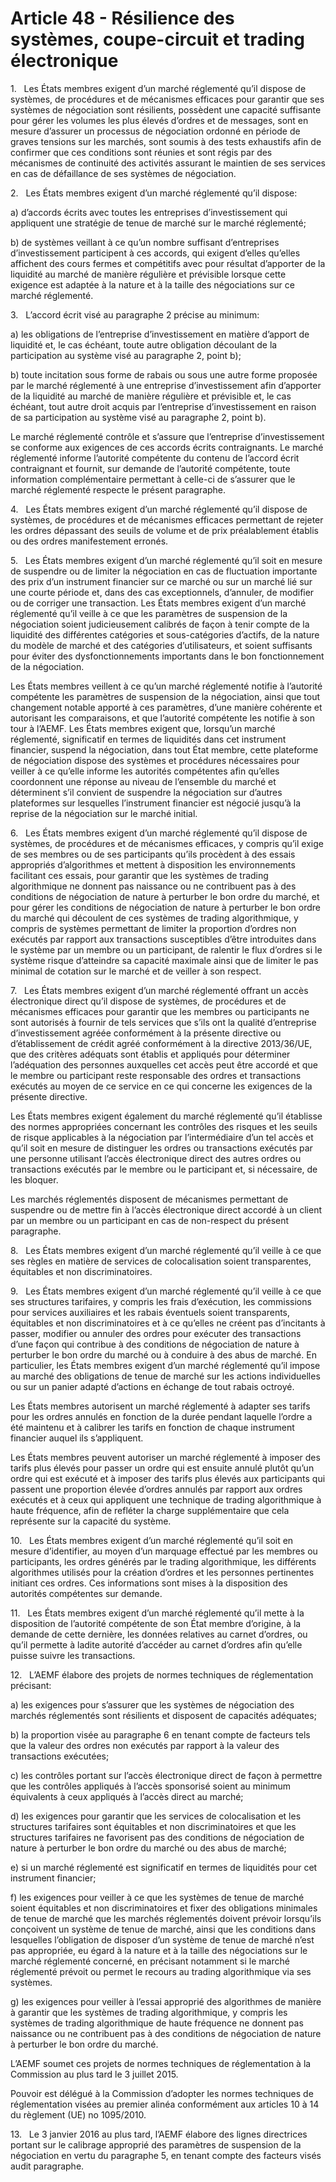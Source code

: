 # Article 48 - Résilience des systèmes, coupe-circuit et trading électronique


1.   Les États membres exigent d’un marché réglementé qu’il dispose de systèmes, de procédures et de mécanismes efficaces pour garantir que ses systèmes de négociation sont résilients, possèdent une capacité suffisante pour gérer les volumes les plus élevés d’ordres et de messages, sont en mesure d’assurer un processus de négociation ordonné en période de graves tensions sur les marchés, sont soumis à des tests exhaustifs afin de confirmer que ces conditions sont réunies et sont régis par des mécanismes de continuité des activités assurant le maintien de ses services en cas de défaillance de ses systèmes de négociation.

2.   Les États membres exigent d’un marché réglementé qu’il dispose:

a) d’accords écrits avec toutes les entreprises d’investissement qui appliquent une stratégie de tenue de marché sur le marché réglementé;

b) de systèmes veillant à ce qu’un nombre suffisant d’entreprises d’investissement participent à ces accords, qui exigent d’elles qu’elles affichent des cours fermes et compétitifs avec pour résultat d’apporter de la liquidité au marché de manière régulière et prévisible lorsque cette exigence est adaptée à la nature et à la taille des négociations sur ce marché réglementé.

3.   L’accord écrit visé au paragraphe 2 précise au minimum:

a) les obligations de l’entreprise d’investissement en matière d’apport de liquidité et, le cas échéant, toute autre obligation découlant de la participation au système visé au paragraphe 2, point b);

b) toute incitation sous forme de rabais ou sous une autre forme proposée par le marché réglementé à une entreprise d’investissement afin d’apporter de la liquidité au marché de manière régulière et prévisible et, le cas échéant, tout autre droit acquis par l’entreprise d’investissement en raison de sa participation au système visé au paragraphe 2, point b).

Le marché réglementé contrôle et s’assure que l’entreprise d’investissement se conforme aux exigences de ces accords écrits contraignants. Le marché réglementé informe l’autorité compétente du contenu de l’accord écrit contraignant et fournit, sur demande de l’autorité compétente, toute information complémentaire permettant à celle-ci de s’assurer que le marché réglementé respecte le présent paragraphe.

4.   Les États membres exigent d’un marché réglementé qu’il dispose de systèmes, de procédures et de mécanismes efficaces permettant de rejeter les ordres dépassant des seuils de volume et de prix préalablement établis ou des ordres manifestement erronés.

5.   Les États membres exigent d’un marché réglementé qu’il soit en mesure de suspendre ou de limiter la négociation en cas de fluctuation importante des prix d’un instrument financier sur ce marché ou sur un marché lié sur une courte période et, dans des cas exceptionnels, d’annuler, de modifier ou de corriger une transaction. Les États membres exigent d’un marché réglementé qu’il veille à ce que les paramètres de suspension de la négociation soient judicieusement calibrés de façon à tenir compte de la liquidité des différentes catégories et sous-catégories d’actifs, de la nature du modèle de marché et des catégories d’utilisateurs, et soient suffisants pour éviter des dysfonctionnements importants dans le bon fonctionnement de la négociation.

Les États membres veillent à ce qu’un marché réglementé notifie à l’autorité compétente les paramètres de suspension de la négociation, ainsi que tout changement notable apporté à ces paramètres, d’une manière cohérente et autorisant les comparaisons, et que l’autorité compétente les notifie à son tour à l’AEMF. Les États membres exigent que, lorsqu’un marché réglementé, significatif en termes de liquidités dans cet instrument financier, suspend la négociation, dans tout État membre, cette plateforme de négociation dispose des systèmes et procédures nécessaires pour veiller à ce qu’elle informe les autorités compétentes afin qu’elles coordonnent une réponse au niveau de l’ensemble du marché et déterminent s’il convient de suspendre la négociation sur d’autres plateformes sur lesquelles l’instrument financier est négocié jusqu’à la reprise de la négociation sur le marché initial.

6.   Les États membres exigent d’un marché réglementé qu’il dispose de systèmes, de procédures et de mécanismes efficaces, y compris qu’il exige de ses membres ou de ses participants qu’ils procèdent à des essais appropriés d’algorithmes et mettent à disposition les environnements facilitant ces essais, pour garantir que les systèmes de trading algorithmique ne donnent pas naissance ou ne contribuent pas à des conditions de négociation de nature à perturber le bon ordre du marché, et pour gérer les conditions de négociation de nature à perturber le bon ordre du marché qui découlent de ces systèmes de trading algorithmique, y compris de systèmes permettant de limiter la proportion d’ordres non exécutés par rapport aux transactions susceptibles d’être introduites dans le système par un membre ou un participant, de ralentir le flux d’ordres si le système risque d’atteindre sa capacité maximale ainsi que de limiter le pas minimal de cotation sur le marché et de veiller à son respect.

7.   Les États membres exigent d’un marché réglementé offrant un accès électronique direct qu’il dispose de systèmes, de procédures et de mécanismes efficaces pour garantir que les membres ou participants ne sont autorisés à fournir de tels services que s’ils ont la qualité d’entreprise d’investissement agréée conformément à la présente directive ou d’établissement de crédit agréé conformément à la directive 2013/36/UE, que des critères adéquats sont établis et appliqués pour déterminer l’adéquation des personnes auxquelles cet accès peut être accordé et que le membre ou participant reste responsable des ordres et transactions exécutés au moyen de ce service en ce qui concerne les exigences de la présente directive.

Les États membres exigent également du marché réglementé qu’il établisse des normes appropriées concernant les contrôles des risques et les seuils de risque applicables à la négociation par l’intermédiaire d’un tel accès et qu’il soit en mesure de distinguer les ordres ou transactions exécutés par une personne utilisant l’accès électronique direct des autres ordres ou transactions exécutés par le membre ou le participant et, si nécessaire, de les bloquer.

Les marchés réglementés disposent de mécanismes permettant de suspendre ou de mettre fin à l’accès électronique direct accordé à un client par un membre ou un participant en cas de non-respect du présent paragraphe.

8.   Les États membres exigent d’un marché réglementé qu’il veille à ce que ses règles en matière de services de colocalisation soient transparentes, équitables et non discriminatoires.

9.   Les États membres exigent d’un marché réglementé qu’il veille à ce que ses structures tarifaires, y compris les frais d’exécution, les commissions pour services auxiliaires et les rabais éventuels soient transparents, équitables et non discriminatoires et à ce qu’elles ne créent pas d’incitants à passer, modifier ou annuler des ordres pour exécuter des transactions d’une façon qui contribue à des conditions de négociation de nature à perturber le bon ordre du marché ou à conduire à des abus de marché. En particulier, les États membres exigent d’un marché réglementé qu’il impose au marché des obligations de tenue de marché sur les actions individuelles ou sur un panier adapté d’actions en échange de tout rabais octroyé.

Les États membres autorisent un marché réglementé à adapter ses tarifs pour les ordres annulés en fonction de la durée pendant laquelle l’ordre a été maintenu et à calibrer les tarifs en fonction de chaque instrument financier auquel ils s’appliquent.

Les États membres peuvent autoriser un marché réglementé à imposer des tarifs plus élevés pour passer un ordre qui est ensuite annulé plutôt qu’un ordre qui est exécuté et à imposer des tarifs plus élevés aux participants qui passent une proportion élevée d’ordres annulés par rapport aux ordres exécutés et à ceux qui appliquent une technique de trading algorithmique à haute fréquence, afin de refléter la charge supplémentaire que cela représente sur la capacité du système.

10.   Les États membres exigent d’un marché réglementé qu’il soit en mesure d’identifier, au moyen d’un marquage effectué par les membres ou participants, les ordres générés par le trading algorithmique, les différents algorithmes utilisés pour la création d’ordres et les personnes pertinentes initiant ces ordres. Ces informations sont mises à la disposition des autorités compétentes sur demande.

11.   Les États membres exigent d’un marché réglementé qu’il mette à la disposition de l’autorité compétente de son État membre d’origine, à la demande de cette dernière, les données relatives au carnet d’ordres, ou qu’il permette à ladite autorité d’accéder au carnet d’ordres afin qu’elle puisse suivre les transactions.

12.   L’AEMF élabore des projets de normes techniques de réglementation précisant:

a) les exigences pour s’assurer que les systèmes de négociation des marchés réglementés sont résilients et disposent de capacités adéquates;

b) la proportion visée au paragraphe 6 en tenant compte de facteurs tels que la valeur des ordres non exécutés par rapport à la valeur des transactions exécutées;

c) les contrôles portant sur l’accès électronique direct de façon à permettre que les contrôles appliqués à l’accès sponsorisé soient au minimum équivalents à ceux appliqués à l’accès direct au marché;

d) les exigences pour garantir que les services de colocalisation et les structures tarifaires sont équitables et non discriminatoires et que les structures tarifaires ne favorisent pas des conditions de négociation de nature à perturber le bon ordre du marché ou des abus de marché;

e) si un marché réglementé est significatif en termes de liquidités pour cet instrument financier;

f) les exigences pour veiller à ce que les systèmes de tenue de marché soient équitables et non discriminatoires et fixer des obligations minimales de tenue de marché que les marchés réglementés doivent prévoir lorsqu’ils conçoivent un système de tenue de marché, ainsi que les conditions dans lesquelles l’obligation de disposer d’un système de tenue de marché n’est pas appropriée, eu égard à la nature et à la taille des négociations sur le marché réglementé concerné, en précisant notamment si le marché réglementé prévoit ou permet le recours au trading algorithmique via ses systèmes.

g) les exigences pour veiller à l’essai approprié des algorithmes de manière à garantir que les systèmes de trading algorithmique, y compris les systèmes de trading algorithmique de haute fréquence ne donnent pas naissance ou ne contribuent pas à des conditions de négociation de nature à perturber le bon ordre du marché.

L’AEMF soumet ces projets de normes techniques de réglementation à la Commission au plus tard le 3 juillet 2015.

Pouvoir est délégué à la Commission d’adopter les normes techniques de réglementation visées au premier alinéa conformément aux articles 10 à 14 du règlement (UE) no 1095/2010.

13.   Le 3 janvier 2016 au plus tard, l’AEMF élabore des lignes directrices portant sur le calibrage approprié des paramètres de suspension de la négociation en vertu du paragraphe 5, en tenant compte des facteurs visés audit paragraphe.
